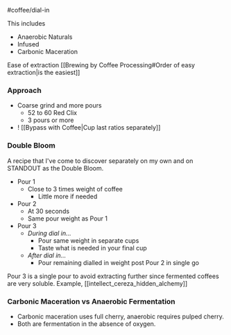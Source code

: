 #coffee/dial-in 

This includes
- Anaerobic Naturals 
- Infused
- Carbonic Maceration
 
Ease of extraction [[Brewing by Coffee Processing#Order of easy extraction|is the easiest]]

### Approach
- Coarse grind and more pours
	- 52 to 60 Red Clix
	- 3 pours or more 
- ! [[Bypass with Coffee|Cup last ratios separately]]

### Double Bloom
A recipe that I've come to discover separately on my own and on  STANDOUT as the Double Bloom.

- Pour 1
	- Close to 3 times weight of coffee
		- Little more if needed
- Pour 2
	- At 30 seconds
	- Same pour weight as Pour 1
- Pour 3
	- *During dial in...*
		- Pour same weight in separate cups
		- Taste what is needed in your final cup
	- *After dial in...*
		- Pour remaining dialled in weight post Pour 2 in single go

Pour 3 is a single pour to avoid extracting further since fermented coffees are very soluble. Example, [[intellect_cereza_hidden_alchemy]]

### Carbonic Maceration vs Anaerobic Fermentation
- Carbonic maceration uses full cherry, anaerobic requires pulped cherry.
- Both are fermentation in the absence of oxygen.
